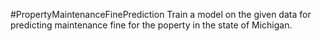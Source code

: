 #PropertyMaintenanceFinePrediction
Train a model on the given data for predicting maintenance fine for the poperty in the state of Michigan.  
